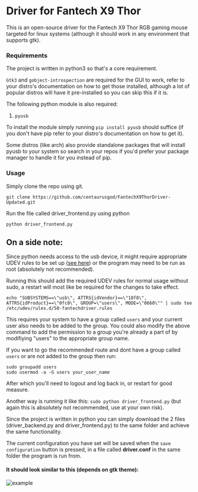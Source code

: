 # Driver for Fantech X9 Thor

This is an open-source driver for the Fantech X9 Thor RGB gaming mouse targeted for linux systems (although it should work in any environment that supports gtk).

### Requirements

The project is written in python3 so that's a core requirement. 

`Gtk3` and `gobject-introspection` are required for the GUI to work, refer to your distro's documentation on how to get those installed, although a lot of popular distros will have it pre-installed so you can skip this if it is.

The following python module is also required:
1. `pyusb`

To install the module simply running `pip install pyusb` should suffice (if you don't have pip refer to your distro's documentation on how to get it).

Some distros (like arch) also provide standalone packages that will install pyusb to your system so search in your repos if you'd prefer your package manager to handle it for you instead of pip.

### Usage
Simply clone the repo using git.

`git clone https://github.com/centaurusgod/FantechX9ThorDriver-Updated.git`

Run the file called driver_frontend.py using python

`python driver_frontend.py`

## On a side note:
Since python needs access to the usb device, it might require appropriate UDEV rules to be set up ([see here](https://wiki.archlinux.org/index.php/udev#Accessing_firmware_programmers_and_USB_virtual_comm_devices)) or the program may need to be run as root (absolutely not recommended).

Running this should add the required UDEV rules for normal usage without sudo, a restart will most like be required for the changes to take effect.

```
echo "SUBSYSTEMS==\"usb\", ATTRS{idVendor}==\"18f8\", ATTRS{idProduct}==\"0fc0\", GROUP=\"users\", MODE=\"0660\"" | sudo tee /etc/udev/rules.d/50-fantechdriver.rules
```

This requires your system to have a group called `users` and your current user also needs to be added to the group. You could also modify the above command to add the permission to a group you're already a part of by modifiying "users" to the appropriate group name.

If you want to go the recommended route and dont have a group called `users` or are not added to the group then run:
```
sudo groupadd users
sudo usermod -a -G users your_user_name
```
After which you'll need to logout and log back in, or restart for good measure.

Another way is running it like this: `sudo python driver_frontend.py` (but again this is absolutely not recommended, use at your own risk).

Since the project is written in python you can simply download the 2 files (driver_backend.py and driver_frontend.py) to the same folder and achieve the same functionality.

The current configuration you have set will be saved when the `save configuration` button is pressed, in a file called **driver.conf** in the same folder the program is run from.

#### It should look similar to this (depends on gtk theme):

![example](https://i.imgur.com/mAXCjX2.png)
